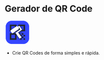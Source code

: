 # Gerador de QR Code

<img src="assets/img/Logo.png" width="80">

* Crie QR Codes de forma simples e rápida.
